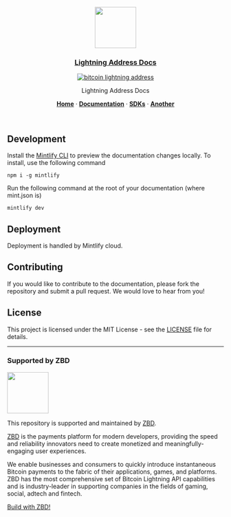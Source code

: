 <p align="center">
  <a href="https://lightningaddress.com">
    <img src="https://avatars.githubusercontent.com/u/54384134?s=200&v=4" height="96">
    <h3 align="center">Lightning Address Docs</h3>
  </a>
</p>

<div align="center">

[![bitcoin lightning address](https://img.shields.io/badge/Bitcoin-Lightning%20Address-blue?style=for-the-badge&logo=bitcoin)](https://lightningaddress.com)

</div>

<p align="center">
  Lightning Address Docs
</p>

<p align="center">
  <a href="https://lightningaddress.com"><strong>Home</strong></a> ·
  <a href="https://docs.lightningaddress.com"><strong>Documentation</strong></a> ·
  <a href="https://docs.lightningaddress.com"><strong>SDKs</strong></a> ·
  <a href="https://docs.lightningaddress.com"><strong>Another</strong></a>
</p>
<br/>

## Development

Install the [Mintlify CLI](https://www.npmjs.com/package/mintlify) to preview the documentation changes locally. To install, use the following command

```
npm i -g mintlify
```

Run the following command at the root of your documentation (where mint.json is)

```
mintlify dev
```

## Deployment

Deployment is handled by Mintlify cloud.

## Contributing

If you would like to contribute to the documentation, please fork the repository and submit a pull request. We would love to hear from you!

## License

This project is licensed under the MIT License - see the [LICENSE](LICENSE) file for details.

-----------

### Supported by ZBD

<p align="left">
  <a href="https://zebedee.io">
    <img src="https://avatars.githubusercontent.com/u/54384134?s=200&v=4" height="96">
  </a>
</p>

This repository is supported and maintained by [ZBD](https://zebedee.io).

[ZBD](https://zebedee.io) is the payments platform for modern developers, providing the speed and reliability innovators need to create monetized and meaningfully-engaging user experiences.

We enable businesses and consumers to quickly introduce instantaneous Bitcoin payments to the fabric of their applications, games, and platforms. ZBD has the most comprehensive set of Bitcoin Lightning API capabilities and is industry-leader in supporting companies in the fields of gaming, social, adtech and fintech.

[Build with ZBD!](https://dashboard.zebedee.io/signup)
